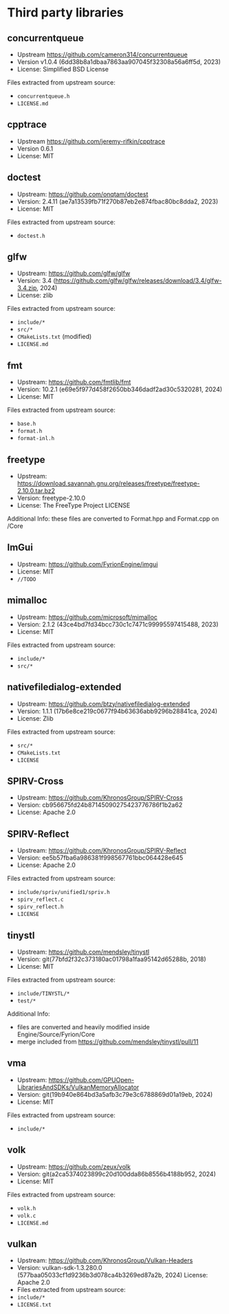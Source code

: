 # Third party libraries

## concurrentqueue
- Upstream https://github.com/cameron314/concurrentqueue
- Version v1.0.4 (6dd38b8a1dbaa7863aa907045f32308a56a6ff5d, 2023)
- License: Simplified BSD License

Files extracted from upstream source:
- `concurrentqueue.h`
- `LICENSE.md`

## cpptrace
- Upstream https://github.com/jeremy-rifkin/cpptrace
- Version 0.6.1
- License: MIT

## doctest
- Upstream: https://github.com/onqtam/doctest
- Version: 2.4.11 (ae7a13539fb71f270b87eb2e874fbac80bc8dda2, 2023)
- License: MIT
 
Files extracted from upstream source:

- `doctest.h`

## glfw
- Upstream: https://github.com/glfw/glfw
- Version: 3.4 (https://github.com/glfw/glfw/releases/download/3.4/glfw-3.4.zip, 2024)
- License: zlib

Files extracted from upstream source:
- `include/*`
- `src/*`
- `CMakeLists.txt` (modified)
- `LICENSE.md`

## fmt
- Upstream: https://github.com/fmtlib/fmt
- Version: 10.2.1 (e69e5f977d458f2650bb346dadf2ad30c5320281, 2024)
- License: MIT
 
Files extracted from upstream source:

- `base.h`
- `format.h`
- `format-inl.h`

## freetype
- Upstream: https://download.savannah.gnu.org/releases/freetype/freetype-2.10.0.tar.bz2
- Version: freetype-2.10.0
- License: The FreeType Project LICENSE


Additional Info:
these files are converted to Format.hpp and Format.cpp on /Core

## ImGui
- Upstream: https://github.com/FyrionEngine/imgui
- License: MIT
- `//TODO`

## mimalloc
- Upstream: https://github.com/microsoft/mimalloc
- Version: 2.1.2 (43ce4bd7fd34bcc730c1c7471c99995597415488, 2023)
- License: MIT
 
Files extracted from upstream source:
- `include/*`
- `src/*`

## nativefiledialog-extended
- Upstream: https://github.com/btzy/nativefiledialog-extended
- Version: 1.1.1 (17b6e8ce219c0677f94b63636abb9296b28841ca, 2024)
- License: Zlib

Files extracted from upstream source:
- `src/*`
- `CMakeLists.txt`
- `LICENSE`

## SPIRV-Cross
- Upstream: https://github.com/KhronosGroup/SPIRV-Cross
- Version: cb956675fd24b87145090275423776786f1b2a62
- License: Apache 2.0

## SPIRV-Reflect
- Upstream: https://github.com/KhronosGroup/SPIRV-Reflect
- Version: ee5b57fba6a986381f998567761bbc064428e645
- License: Apache 2.0
 
Files extracted from upstream source:
- `include/spriv/unified1/spriv.h`
- `spirv_reflect.c`
- `spirv_reflect.h`
- `LICENSE`

## tinystl
- Upstream: https://github.com/mendsley/tinystl
- Version: git(77bfd2f32c373180ac01798a1faa95142d65288b, 2018) 
- License: MIT

Files extracted from upstream source:
- `include/TINYSTL/*`
- `test/*`

Additional Info:
- files are converted and heavily modified inside Engine/Source/Fyrion/Core
- merge included from https://github.com/mendsley/tinystl/pull/11

## vma
- Upstream: https://github.com/GPUOpen-LibrariesAndSDKs/VulkanMemoryAllocator
- Version: git(19b940e864bd3a5afb3c79e3c6788869d01a19eb, 2024)
- License: MIT

Files extracted from upstream source:
- `include/*`

## volk
- Upstream: https://github.com/zeux/volk
- Version: git(a2ca5374023899c20d100dda86b8556b4188b952, 2024)
- License: MIT
 
Files extracted from upstream source:
- `volk.h`
- `volk.c`
- `LICENSE.md`

## vulkan
- Upstream: https://github.com/KhronosGroup/Vulkan-Headers
- Version: vulkan-sdk-1.3.280.0 (577baa05033cf1d9236b3d078ca4b3269ed87a2b, 2024)
  License: Apache 2.0
- 
  Files extracted from upstream source:
- `include/*`
- `LICENSE.txt`